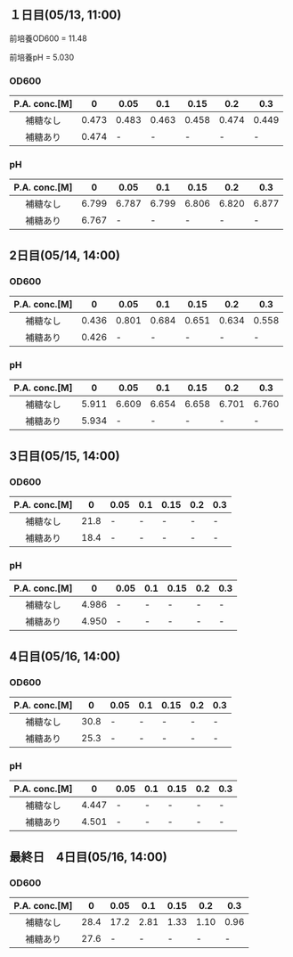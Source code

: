 ## １日目(05/13, 11:00)

前培養OD600 = 11.48

前培養pH = 5.030

### OD600

| P.A. conc.[M] | 0     | 0.05  | 0.1   | 0.15  | 0.2   | 0.3   |
|:---------------:|-------|-------|-------|-------|-------|-------|
| 補糖なし           | 0.473 | 0.483| 0.463 | 0.458 | 0.474  | 0.449 |
| 補糖あり           | 0.474 | - | - | -|-  | - |


### pH

| P.A. conc.[M] | 0     | 0.05  | 0.1   | 0.15  | 0.2   | 0.3   |
|:---------------:|-------|-------|-------|-------|-------|-------|
| 補糖なし           | 6.799 | 6.787 | 6.799 | 6.806 | 6.820 | 6.877 |
| 補糖あり           | 6.767 | - | - | -|-  | - |


## 2日目(05/14, 14:00)

### OD600

| P.A. conc.[M] | 0     | 0.05  | 0.1   | 0.15  | 0.2   | 0.3   |
|:---------------:|-------|-------|-------|-------|-------|-------|
| 補糖なし           | 0.436 | 0.801| 0.684 | 0.651 | 0.634 | 0.558 |
| 補糖あり           | 0.426 | - | - | -|-  | - |


### pH

| P.A. conc.[M] | 0     | 0.05  | 0.1   | 0.15  | 0.2   | 0.3   |
|:---------------:|-------|-------|-------|-------|-------|-------|
| 補糖なし           | 5.911 | 6.609 | 6.654 | 6.658 | 6.701 | 6.760 |
| 補糖あり           | 5.934 | - | - | -|-  | - |

## 3日目(05/15, 14:00)

### OD600

| P.A. conc.[M] | 0     | 0.05  | 0.1   | 0.15  | 0.2   | 0.3   |
|:---------------:|-------|-------|-------|-------|-------|-------|
| 補糖なし           | 21.8 | -| - | - | -| -|
| 補糖あり           | 18.4 | - | - | -|-  | - |

### pH 

| P.A. conc.[M] | 0     | 0.05  | 0.1   | 0.15  | 0.2   | 0.3   |
|:---------------:|-------|-------|-------|-------|-------|-------|
| 補糖なし           | 4.986 | -| - | - | -| -|
| 補糖あり           | 4.950 | - | - | -|-  | - |


## 4日目(05/16, 14:00)

### OD600

| P.A. conc.[M] | 0     | 0.05  | 0.1   | 0.15  | 0.2   | 0.3   |
|:---------------:|-------|-------|-------|-------|-------|-------|
| 補糖なし           | 30.8 | -| - | - | -| -|
| 補糖あり           | 25.3 | - | - | -|-  | - |

### pH 

| P.A. conc.[M] | 0     | 0.05  | 0.1   | 0.15  | 0.2   | 0.3   |
|:---------------:|-------|-------|-------|-------|-------|-------|
| 補糖なし           | 4.447 | -| - | - | -| -|
| 補糖あり           | 4.501 | - | - | -|-  | - |

## 最終日　4日目(05/16, 14:00)

### OD600

| P.A. conc.[M] | 0     | 0.05  | 0.1   | 0.15  | 0.2   | 0.3   |
|:---------------:|-------|-------|-------|-------|-------|-------|
| 補糖なし           | 28.4 | 17.2| 2.81 | 1.33 | 1.10| 0.96|
| 補糖あり           | 27.6 | - | - | -|-  | - |

